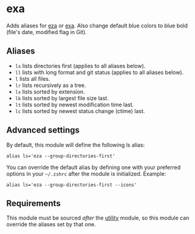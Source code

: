 exa
===

Adds aliases for [eza] or [exa]. Also change default blue colors to blue bold (file's
date, modified flag in Git).

Aliases
-------

  * `ls` lists directories first (applies to all aliases below).
  * `ll` lists with long format and git status (applies to all aliases below).
  * `l`  lists all files.
  * `lr` lists recursively as a tree.
  * `lx` lists sorted by extension.
  * `lk` lists sorted by largest file size last.
  * `lt` lists sorted by newest modification time last.
  * `lc` lists sorted by newest status change (ctime) last.

Advanced settings
-----------------

By default, this module will define the following ls alias:

    alias ls='eza --group-directories-first'

You can override the default alias by defining one with your preferred options
in your `~/.zshrc` after the module is initialized. Example:

    alias ls='eza --group-directories-first --icons'

Requirements
------------

This module must be sourced *after* the [utility] module, so this module can
override the aliases set by that one.

[eza]: https://github.com/eza-community/eza
[exa]: https://the.exa.website
[utility]: https://github.com/zimfw/utility
